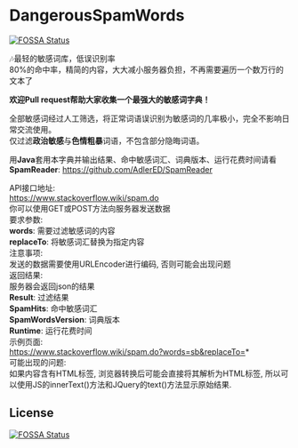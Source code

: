 # DangerousSpamWords
[![FOSSA Status](https://app.fossa.io/api/projects/git%2Bgithub.com%2Fdudy5%2FDangerousSpamWords.svg?type=shield)](https://app.fossa.io/projects/git%2Bgithub.com%2Fdudy5%2FDangerousSpamWords?ref=badge_shield)

:notes:最轻的敏感词库，低误识别率  
80%的命中率，精简的内容，大大减小服务器负担，不再需要遍历一个数万行的文本了

**欢迎Pull request帮助大家收集一个最强大的敏感词字典！**

全部敏感词经过人工筛选，将正常词语误识别为敏感词的几率极小，完全不影响日常交流使用。  
仅过滤**政治敏感**与**色情粗暴**词语，不包含部分隐晦词语。

用**Java**套用本字典并输出结果、命中敏感词汇、词典版本、运行花费时间请看**SpamReader**:
https://github.com/AdlerED/SpamReader

API接口地址:  
https://www.stackoverflow.wiki/spam.do  
你可以使用GET或POST方法向服务器发送数据  
要求参数:  
**words**: 需要过滤敏感词的内容  
**replaceTo**: 将敏感词汇替换为指定内容  
注意事项:  
发送的数据需要使用URLEncoder进行编码, 否则可能会出现问题  
返回结果:  
服务器会返回json的结果  
**Result**: 过滤结果  
**SpamHits**: 命中敏感词汇  
**SpamWordsVersion**: 词典版本  
**Runtime**: 运行花费时间  
示例页面:  
https://www.stackoverflow.wiki/spam.do?words=sb&replaceTo=*  
可能出现的问题:  
如果内容含有HTML标签, 浏览器转换后可能会直接将其解析为HTML标签, 所以可以使用JS的innerText()方法和JQuery的text()方法显示原始结果.  


## License
[![FOSSA Status](https://app.fossa.io/api/projects/git%2Bgithub.com%2Fdudy5%2FDangerousSpamWords.svg?type=large)](https://app.fossa.io/projects/git%2Bgithub.com%2Fdudy5%2FDangerousSpamWords?ref=badge_large)